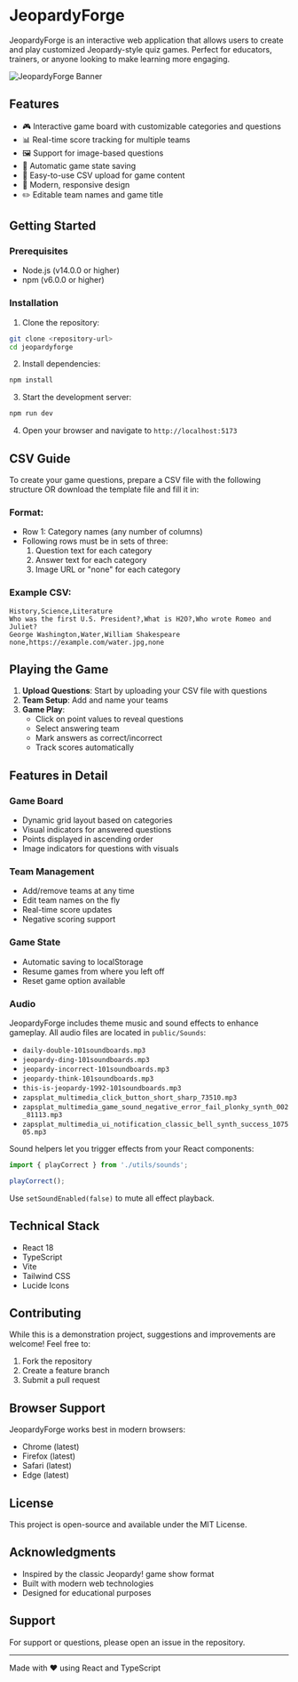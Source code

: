# JeopardyForge

JeopardyForge is an interactive web application that allows users to create and play customized Jeopardy-style quiz games. Perfect for educators, trainers, or anyone looking to make learning more engaging.

![JeopardyForge Banner](https://ntglsc.pages.dev/images/banner.png)

## Features

- 🎮 Interactive game board with customizable categories and questions
- 📊 Real-time score tracking for multiple teams
- 🖼️ Support for image-based questions
- 💾 Automatic game state saving
- 🎯 Easy-to-use CSV upload for game content
- 🎨 Modern, responsive design
- ✏️ Editable team names and game title

## Getting Started

### Prerequisites

- Node.js (v14.0.0 or higher)
- npm (v6.0.0 or higher)

### Installation

1. Clone the repository:
```bash
git clone <repository-url>
cd jeopardyforge
```

2. Install dependencies:
```bash
npm install
```

3. Start the development server:
```bash
npm run dev
```

4. Open your browser and navigate to `http://localhost:5173`

## CSV Guide

To create your game questions, prepare a CSV file with the following structure OR download the template file and fill it in:

### Format:
- Row 1: Category names (any number of columns)
- Following rows must be in sets of three:
  1. Question text for each category
  2. Answer text for each category
  3. Image URL or "none" for each category

### Example CSV:
```csv
History,Science,Literature
Who was the first U.S. President?,What is H2O?,Who wrote Romeo and Juliet?
George Washington,Water,William Shakespeare
none,https://example.com/water.jpg,none
```

## Playing the Game

1. **Upload Questions**: Start by uploading your CSV file with questions
2. **Team Setup**: Add and name your teams
3. **Game Play**: 
   - Click on point values to reveal questions
   - Select answering team
   - Mark answers as correct/incorrect
   - Track scores automatically

## Features in Detail

### Game Board
- Dynamic grid layout based on categories
- Visual indicators for answered questions
- Points displayed in ascending order
- Image indicators for questions with visuals

### Team Management
- Add/remove teams at any time
- Edit team names on the fly
- Real-time score updates
- Negative scoring support

### Game State
- Automatic saving to localStorage
- Resume games from where you left off
- Reset game option available

### Audio
JeopardyForge includes theme music and sound effects to enhance gameplay. All
audio files are located in `public/Sounds`:

- `daily-double-101soundboards.mp3`
- `jeopardy-ding-101soundboards.mp3`
- `jeopardy-incorrect-101soundboards.mp3`
- `jeopardy-think-101soundboards.mp3`
- `this-is-jeopardy-1992-101soundboards.mp3`
- `zapsplat_multimedia_click_button_short_sharp_73510.mp3`
- `zapsplat_multimedia_game_sound_negative_error_fail_plonky_synth_002_81113.mp3`
- `zapsplat_multimedia_ui_notification_classic_bell_synth_success_107505.mp3`

Sound helpers let you trigger effects from your React components:

```ts
import { playCorrect } from './utils/sounds';

playCorrect();
```

Use `setSoundEnabled(false)` to mute all effect playback.

## Technical Stack

- React 18
- TypeScript
- Vite
- Tailwind CSS
- Lucide Icons

## Contributing

While this is a demonstration project, suggestions and improvements are welcome! Feel free to:

1. Fork the repository
2. Create a feature branch
3. Submit a pull request

## Browser Support

JeopardyForge works best in modern browsers:
- Chrome (latest)
- Firefox (latest)
- Safari (latest)
- Edge (latest)

## License

This project is open-source and available under the MIT License.

## Acknowledgments

- Inspired by the classic Jeopardy! game show format
- Built with modern web technologies
- Designed for educational purposes

## Support

For support or questions, please open an issue in the repository.

---

Made with ❤️ using React and TypeScript
